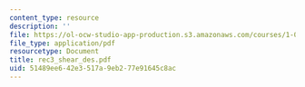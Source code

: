 ```yaml
---
content_type: resource
description: ''
file: https://ol-ocw-studio-app-production.s3.amazonaws.com/courses/1-051-structural-engineering-design-fall-2003/51489ee642e3517a9eb277e91645c8ac_rec3_shear_des.pdf
file_type: application/pdf
resourcetype: Document
title: rec3_shear_des.pdf
uid: 51489ee6-42e3-517a-9eb2-77e91645c8ac
---
```

